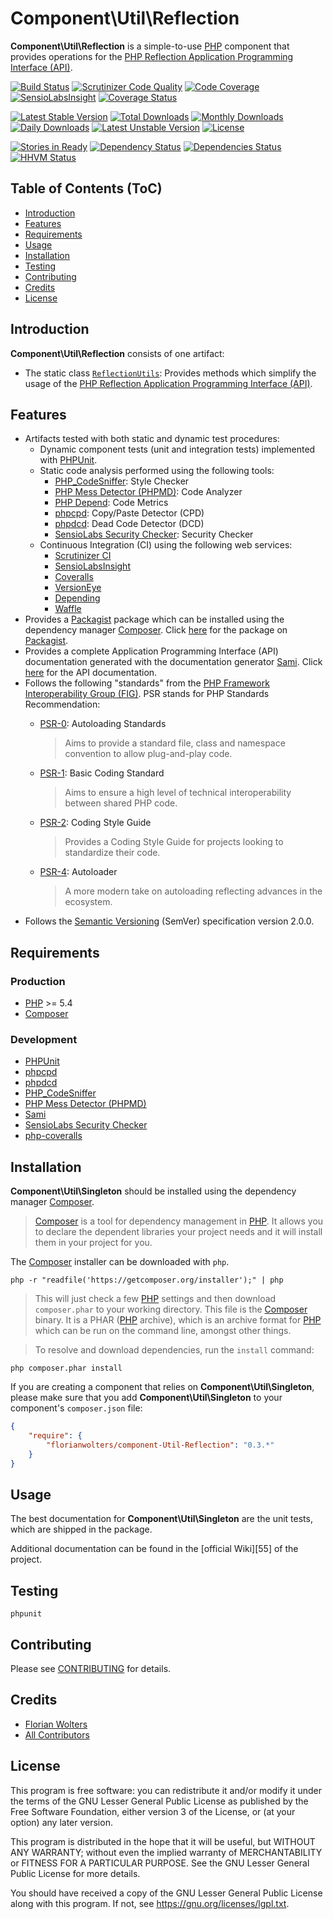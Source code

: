 # Component\Util\Reflection

**Component\Util\Reflection** is a simple-to-use [PHP][1] component that
provides operations for the [PHP Reflection Application Programming Interface
(API)][53].

[![Build Status](https://travis-ci.org/FlorianWolters/PHP-Component-Util-Reflection.svg?branch=master)](https://travis-ci.org/FlorianWolters/PHP-Component-Util-Reflection)
[![Scrutinizer Code Quality](https://scrutinizer-ci.com/g/FlorianWolters/PHP-Component-Util-Reflection/badges/quality-score.png?b=master)](https://scrutinizer-ci.com/g/FlorianWolters/PHP-Component-Util-Reflection/?branch=master)
[![Code Coverage](https://scrutinizer-ci.com/g/FlorianWolters/PHP-Component-Util-Reflection/badges/coverage.png?b=master)](https://scrutinizer-ci.com/g/FlorianWolters/PHP-Component-Util-Reflection/?branch=master)
[![SensioLabsInsight](https://insight.sensiolabs.com/projects/edc62383-bf27-4e3e-bd39-37c65ccbf329/mini.png)](https://insight.sensiolabs.com/projects/edc62383-bf27-4e3e-bd39-37c65ccbf329)
[![Coverage Status](https://img.shields.io/coveralls/FlorianWolters/PHP-Component-Util-Reflection.svg)](https://coveralls.io/r/FlorianWolters/PHP-Component-Util-Reflection?branch=master)

[![Latest Stable Version](https://poser.pugx.org/florianwolters/component-Util-Reflection/v/stable.png)](https://packagist.org/packages/florianwolters/component-Util-Reflection)
[![Total Downloads](https://poser.pugx.org/florianwolters/component-Util-Reflection/downloads.png)](https://packagist.org/packages/florianwolters/component-Util-Reflection)
[![Monthly Downloads](https://poser.pugx.org/florianwolters/component-Util-Reflection/d/monthly.png)](https://packagist.org/packages/florianwolters/component-Util-Reflection)
[![Daily Downloads](https://poser.pugx.org/florianwolters/component-Util-Reflection/d/daily.png)](https://packagist.org/packages/florianwolters/component-Util-Reflection)
[![Latest Unstable Version](https://poser.pugx.org/florianwolters/component-Util-Reflection/v/unstable.png)](https://packagist.org/packages/florianwolters/component-Util-Reflection)
[![License](https://poser.pugx.org/florianwolters/component-Util-Reflection/license.png)](https://packagist.org/packages/florianwolters/component-Util-Reflection)

[![Stories in Ready](https://badge.waffle.io/florianwolters/php-component-Util-Reflection.png?label=ready&title=Ready)](https://waffle.io/florianwolters/php-component-Util-Reflection)
[![Dependency Status](https://www.versioneye.com/user/projects/51c330f85862c4000200053e/badge.svg)](https://www.versioneye.com/user/projects/51c330f85862c4000200053e)
[![Dependencies Status](https://depending.in/FlorianWolters/PHP-Component-Util-Reflection.png)](http://depending.in/FlorianWolters/PHP-Component-Util-Reflection)
[![HHVM Status](http://hhvm.h4cc.de/badge/florianwolters/component-Util-Reflection.png)](http://hhvm.h4cc.de/package/florianwolters/component-Util-Reflection)

## Table of Contents (ToC)

* [Introduction](#introduction)
* [Features](#features)
* [Requirements](#requirements)
* [Usage](#usage)
* [Installation](#installation)
* [Testing](#testing)
* [Contributing](#contributing)
* [Credits](#credits)
* [License](#license)

## Introduction

**Component\Util\Reflection** consists of one artifact:

* The static class [`ReflectionUtils`][54]: Provides methods which simplify the
  usage of the [PHP Reflection Application Programming Interface (API)][53].

## Features

* Artifacts tested with both static and dynamic test procedures:
    * Dynamic component tests (unit and integration tests) implemented with
      [PHPUnit][41].
    * Static code analysis performed using the following tools:
        * [PHP_CodeSniffer][40]: Style Checker
        * [PHP Mess Detector (PHPMD)][44]: Code Analyzer
        * [PHP Depend][45]: Code Metrics
        * [phpcpd][42]: Copy/Paste Detector (CPD)
        * [phpdcd][43]: Dead Code Detector (DCD)
        * [SensioLabs Security Checker][47]: Security Checker
    * Continuous Integration (CI) using the following web services:
        * [Scrutinizer CI][21]
        * [SensioLabsInsight][22]
        * [Coveralls][23]
        * [VersionEye][24]
        * [Depending][25]
        * [Waffle][26]
* Provides a [Packagist][3] package which can be installed using the dependency
  manager [Composer][2]. Click [here][51] for the package on [Packagist][3].
* Provides a complete Application Programming Interface (API) documentation
  generated with the documentation generator [Sami][46]. Click
  [here][52] for the API documentation.
* Follows the following "standards" from the [PHP Framework Interoperability
  Group (FIG)][10]. PSR stands for PHP Standards Recommendation:
    * [PSR-0][11]: Autoloading Standards

        > Aims to provide a standard file, class and namespace convention to
        > allow plug-and-play code.
    * [PSR-1][12]: Basic Coding Standard

        > Aims to ensure a high level of technical interoperability between
        > shared PHP code.
    * [PSR-2][13]: Coding Style Guide

        > Provides a Coding Style Guide for projects looking to standardize
        > their code.
    * [PSR-4][14]: Autoloader

        > A more modern take on autoloading reflecting advances in the
        > ecosystem.
* Follows the [Semantic Versioning][4] (SemVer) specification version 2.0.0.

## Requirements

### Production

* [PHP][1] >= 5.4
* [Composer][2]

### Development

* [PHPUnit][41]
* [phpcpd][42]
* [phpdcd][43]
* [PHP_CodeSniffer][40]
* [PHP Mess Detector (PHPMD)][44]
* [Sami][46]
* [SensioLabs Security Checker][47]
* [php-coveralls][48]

## Installation

**Component\Util\Singleton** should be installed using the dependency manager
[Composer][2].

> [Composer][2] is a tool for dependency management in [PHP][1]. It allows you
> to declare the dependent libraries your project needs and it will install them
> in your project for you.

The [Composer][2] installer can be downloaded with `php`.

    php -r "readfile('https://getcomposer.org/installer');" | php

> This will just check a few [PHP][1] settings and then download `composer.phar`
> to your working directory. This file is the [Composer][2] binary. It is a PHAR
> ([PHP][1] archive), which is an archive format for [PHP][1] which can be run
> on the command line, amongst other things.

> To resolve and download dependencies, run the `install` command:

    php composer.phar install

If you are creating a component that relies on **Component\Util\Singleton**,
please make sure that you add **Component\Util\Singleton** to your component's
`composer.json` file:

```json
{
    "require": {
        "florianwolters/component-Util-Reflection": "0.3.*"
    }
}
```

## Usage

The best documentation for **Component\Util\Singleton** are the unit tests,
which are shipped in the package.

Additional documentation can be found in the [official Wiki][55] of the project.

## Testing

    phpunit

## Contributing

Please see [CONTRIBUTING](CONTRIBUTING.md) for details.

## Credits

* [Florian Wolters][9]
* [All Contributors][50]

## License

This program is free software: you can redistribute it and/or modify it under the
terms of the GNU Lesser General Public License as published by the Free Software
Foundation, either version 3 of the License, or (at your option) any later
version.

This program is distributed in the hope that it will be useful, but WITHOUT ANY
WARRANTY; without even the implied warranty of MERCHANTABILITY or FITNESS FOR A
PARTICULAR PURPOSE.  See the GNU Lesser General Public License for more details.

You should have received a copy of the GNU Lesser General Public License along
with this program. If not, see <https://gnu.org/licenses/lgpl.txt>.

[1]: https://php.net
     "PHP: Hypertext Preprocessor"
[2]: https://getcomposer.org
     "Composer"
[3]: https://packagist.org
     "Packagist"
[4]: http://semver.org
     "Semantic Versioning"
[9]: https://github.com/FlorianWolters
     "FlorianWolters · GitHub"
[10]: http://php-fig.org
      "PHP-FIG — PHP Framework Interop Group"
[11]: http://php-fig.org/psr/psr-0
      "PSR-0 requirements for autoloader interoperability"
[12]: http://php-fig.org/psr/psr-1
      "PSR-1 basic coding style guide"
[13]: http://php-fig.org/psr/psr-2
      "PSR-2 coding style guide"
[14]: http://php-fig.org/psr/psr-4
      "PSR-4: Improved Autoloading"
[20]: https://travis-ci.org
      "Travis CI"
[21]: https://scrutinizer-ci.com
      "Scrutinizer CI"
[22]: https://insight.sensiolabs.com
      "SensioLabsInsight"
[23]: https://coveralls.io
      "Coveralls"
[24]: https://versioneye.com
      "VersionEye"
[25]: https://depending.in
      "Depending"
[26]: https://waffle.io
      "Waffle"
[27]: http://hhvm.h4cc.de
      "HHVM Support in PHP Projects"
[40]: https://pear.php.net/package/PHP_CodeSniffer
      "PHP_CodeSniffer"
[41]: https://phpunit.de
      "PHPUnit"
[42]: https://github.com/sebastianbergmann/phpcpd
      "sebastianbergmann/phpcpd · GitHub"
[43]: https://github.com/sebastianbergmann/phpdcd
      "sebastianbergmann/phpdcd · GitHub"
[44]: http://phpmd.org
      "PHPMD - PHP Mess Detector"
[45]: http://pdepend.org
      "PHP Depend - Software Metrics for PHP"
[46]: https://github.com/fabpot/sami
      "fabpot/sami · GitHub"
[47]: https://github.com/sensiolabs/security-checker
      "SensioLabs Security Checker"
[48]: https://github.com/satooshi/php-coveralls
      "satooshi/php-coveralls · GitHub"
[50]: https://github.com/FlorianWolters/PHP-Component-Util-Reflection/contributors
      "Contributors to FlorianWolters/PHP-Component-Util-Reflection"
[51]: https://packagist.org/packages/florianwolters/component-Util-Reflection
      "florianwolters/component-Util-Reflection - Packagist"
[52]: http://blog.florianwolters.de/PHP-Component-Util-Reflection
      "Application Programming Interface (API) documentation"
[53]: http://php.net/book.reflection
      "PHP: Reflection"
[54]: src/main/php/ReflectionUtils.php
      "FlorianWolters\Component\Util\ReflectionUtils"
